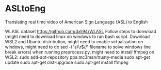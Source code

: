 # ASLtoEng
Translating real time video of American Sign Language (ASL) to English



WLASL dataset
https://github.com/dxli94/WLASL
Follow steps to donwload
(might need to download linux on windows to run bash script. Download WSL2 and Ubuntu distribution, might need to enable virtualization on windows, might need to do sed -i 's/\r$//' filename to solve windows line break errors)
when running preprocess.py, might need to install ffmpeg on WSL2: 
  sudo add-apt-repository ppa:mc3man/trusty-media
  sudo apt-get update
  sudo apt-get dist-upgrade
  sudo apt-get install ffmpeg
